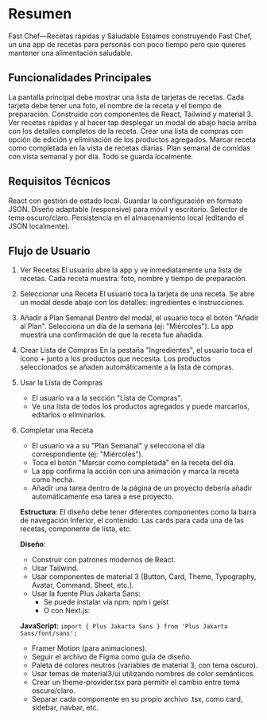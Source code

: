 # Resumen

Fast Chef—Recetas rápidas y Saludable Estamos construyendo Fast Chef, un una app de recetas para personas con poco tiempo pero que quieres mantener una alimentación saludable.

## Funcionalidades Principales

La pantalla principal debe mostrar una lista de tarjetas de recetas. Cada tarjeta debe tener una foto, el nombre de la receta y el tiempo de preparación.
Construido con componentes de React, Tailwind y material 3.
Ver recetas rápidas y al hacer tap desplegar un modal de abajo hacia arriba con los detalles completos de la receta.
Crear una lista de compras con opción de edición y eliminación de los productos agregados.
Marcar receta como completada en la vista de recetas diarias.
Plan semanal de comidas con vista semanal y por dia.
Todo se guarda localmente.

## Requisitos Técnicos

React con gestión de estado local.
Guardar la configuración en formato JSON.
Diseño adaptable (responsive) para móvil y escritorio.
Selector de tema oscuro/claro.
Persistencia en el almacenamiento local (editando el JSON localmente).

## Flujo de Usuario

1. Ver Recetas
El usuario abre la app y ve inmediatamente una lista de recetas.
Cada receta muestra: foto, nombre y tiempo de preparación.

2. Seleccionar una Receta
El usuario toca la tarjeta de una receta.
Se abre un modal desde abajo con los detalles: ingredientes e instrucciones.

3. Añadir a Plan Semanal
Dentro del modal, el usuario toca el botón "Añadir al Plan".
Selecciona un día de la semana (ej: "Miércoles").
La app muestra una confirmación de que la receta fue añadida.

4. Crear Lista de Compras
En la pestaña "Ingredientes", el usuario toca el ícono + junto a los productos que necesita.
Los productos seleccionados se añaden automáticamente a la lista de compras.

5. Usar la Lista de Compras

    - El usuario va a la sección "Lista de Compras".
    - Ve una lista de todos los productos agregados y puede marcarlos, editarlos o eliminarlos.

6. Completar una Receta

    - El usuario va a su "Plan Semanal" y selecciona el día correspondiente (ej: "Miércoles").
    - Toca el botón "Marcar como completada" en la receta del día.
    - La app confirma la acción con una animación y marca la receta como hecha.
    - Añadir una tarea dentro de la página de un proyecto debería añadir automáticamente esa tarea a ese proyecto.

    **Estructura**: El diseño debe tener diferentes componentes como la barra de navegación Inferior, el contenido. Las cards  para cada una de las recetas, componente de lista, etc.

    **Diseño**:

    - Construir con patrones modernos de React.
    - Usar Tailwind.
    - Usar componentes de material 3 (Button, Card, Theme, Typography, Avatar, Command, Sheet, etc.).
    - Usar la fuente Plus Jakarta Sans:
        - Se puede instalar vía npm: npm i geist
        - O con Next.js:

    **JavaScript**:
    `import { Plus Jakarta Sans } from 'Plus Jakarta Sans/font/sans';`

    - Framer Motion (para animaciones).
    - Seguir el archivo de Figma como guía de diseño.
    - Paleta de colores neutros (variables de material 3, con tema oscuro).
    - Usar temas de material3/ui utilizando nombres de color semánticos.
    - Crear un theme-provider.tsx para permitir el cambio entre tema oscuro/claro.
    - Separar cada componente en su propio archivo .tsx, como card, sidebar, navbar, etc.
